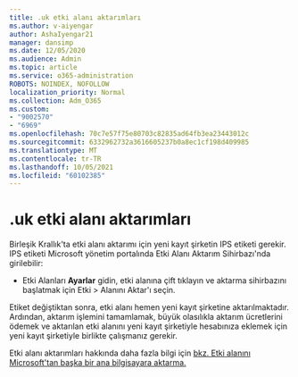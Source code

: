 ```yaml
---
title: .uk etki alanı aktarımları
ms.author: v-aiyengar
author: AshaIyengar21
manager: dansimp
ms.date: 12/05/2020
ms.audience: Admin
ms.topic: article
ms.service: o365-administration
ROBOTS: NOINDEX, NOFOLLOW
localization_priority: Normal
ms.collection: Adm_O365
ms.custom:
- "9002570"
- "6969"
ms.openlocfilehash: 70c7e57f75e80703c82835ad64fb3ea23443012c
ms.sourcegitcommit: 6332962732a3616605237b0a8ec1cf198d409985
ms.translationtype: MT
ms.contentlocale: tr-TR
ms.lasthandoff: 10/05/2021
ms.locfileid: "60102385"
---
```

# <a name="uk-domain-transfers"></a>.uk etki alanı aktarımları

Birleşik Krallık'ta etki alanı aktarımı için yeni kayıt şirketin IPS etiketi gerekir. IPS etiketi Microsoft yönetim portalında Etki Alanı Aktarım Sihirbazı'nda girilebilir:

- Etki Alanları **Ayarlar** gidin, etki alanına çift tıklayın ve aktarma sihirbazını başlatmak için Etki  >  [](https://admin.microsoft.com/#/Domains)Alanını Aktar'ı  seçin.

Etiket değiştiktan sonra, etki alanı hemen yeni kayıt şirketine aktarılmaktadır. Ardından, aktarım işlemini tamamlamak, büyük olasılıkla aktarım ücretlerini ödemek ve aktarılan etki alanını yeni kayıt şirketiyle hesabınıza eklemek için yeni kayıt şirketiyle birlikte çalışmanız gerekir.

Etki alanı aktarımları hakkında daha fazla bilgi için [bkz. Etki alanını Microsoft'tan başka bir ana bilgisayara aktarma.](https://docs.microsoft.com/microsoft-365/admin/get-help-with-domains/transfer-a-domain-from-microsoft-to-another-host)

